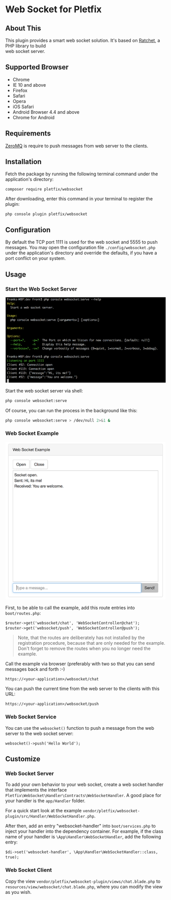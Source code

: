 # Web Socket for Pletfix

## About This

This plugin provides a smart web socket solution. It's based on [Ratchet](http://socketo.me/), a PHP library to build  
web socket server.

## Supported Browser

- Chrome
- IE 10 and above
- Firefox
- Safari
- Opera
- iOS Safari
- Android Browser 4.4 and above
- Chrome for Android

## Requirements

[ZeroMQ](http://zeromq.org/bindings:php) is require to push messages from web server to the clients.

## Installation

Fetch the package by running the following terminal command under the application's directory:

    composer require pletfix/websocket

After downloading, enter this command in your terminal to register the plugin:

    php console plugin pletfix/websocket

## Configuration
    
By default the TCP port 1111 is used for the web socket and 5555 to push messages.
You may open the configuration file `./config/websocket.php` under the application's directory and override the 
defaults, if you have a port conflict on your system.

## Usage

### Start the Web Socket Server

![Screenshot Server](https://raw.githubusercontent.com/pletfix/websocket-plugin/master/screenshot1.png)
    
Start the web socket server via shell:

```bash
php console websocket:serve
```
   
Of course, you can run the process in the background like this:

```bash
php console websocket:serve > /dev/null 2>&1 &
```
    
### Web Socket Example
    
![Screenshot Example](https://raw.githubusercontent.com/pletfix/websocket-plugin/master/screenshot2.png)
    
First, to be able to call the example, add this route entries into `boot/routes.php`:
   
    $router->get('websocket/chat', 'WebSocketController@chat');
    $router->get('websocket/push', 'WebSocketController@push');
    
> Note, that the routes are deliberately has not installed by the registration procedure, because that are only needed 
> for the example. Don't forget to remove the routes when you no longer need the example.
        
Call the example via browser (preferably with two so that you can send messages back and forth :-)   

```http
https://<your-application>/websocket/chat
```

You can push the current time from the web server to the clients with this URL:

```http
https://<your-application>/websocket/push
```

### Web Socket Service 
    
You can use the `websocket()` function to push a message from the web server to the web socket server:
       
    websocket()->push('Hello World');
    
## Customize

### Web Socket Server

To add your own behavior to your web socket, create a web socket handler that implements the interface 
`Pletfix\WebSocket\Handler\Contracts\WebSocketHandler`. A good place for your handler is the `app/Handler` folder.

For a quick start look at the example `vendor/pletfix/websocket-plugin/src/Handler/WebSocketHandler.php`.

After then, add an entry "websocket-handler" into `boot/services.php` to inject your handler into the dependency container.
For example, if the class name of your handler is `\App\Handler\WebSocketHandler`, add the following entry:
 
    $di->set('websocket-handler', \App\Handler\WebSocketHandler::class, true);

### Web Socket Client

Copy the view `vendor/pletfix/websocket-plugin/views/chat.blade.php` to `resources/view/websocket/chat.blade.php`, 
where you can modify the view as you wish.
